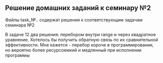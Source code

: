 ## Решение домашних заданий к семинару №2

Файлы task_№.. содержат решения к соответствующим задачам семинара №2

В задаче 12 два решения: перебором внутри range и через квадратное уравнение.
Хотелось бы получить обратную связь по их сравнительной эффективности.
Мне кажется - перебор короче в программировании, но вероятно более ресурсоемкий и медленный при исполнении программы
